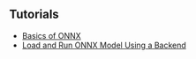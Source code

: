 ## Tutorials

* [Basics of ONNX](https://github.com/onnx/onnx-r/blob/master/vignettes/basics.Rmd)
* [Load and Run ONNX Model Using a Backend](https://github.com/onnx/onnx-r/blob/master/vignettes/onnx_model_zoo.Rmd)
